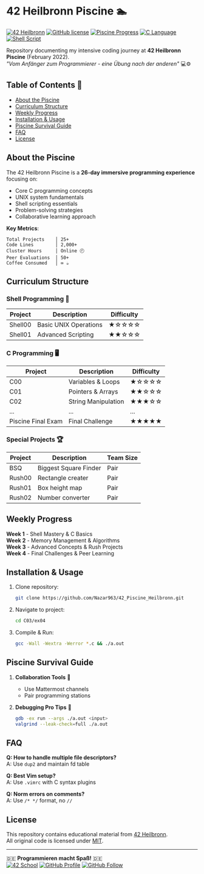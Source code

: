 # 42 Heilbronn Piscine 🏊

[![42 Heilbronn](https://img.shields.io/badge/42-Heilbronn-blue)](https://www.42heilbronn.de/)
[![GitHub license](https://img.shields.io/github/license/Nazar963/42_Piscine_Heilbronn)](https://github.com/Nazar963/42_Piscine_Heilbronn/blob/master/LICENSE)
[![Piscine Progress](https://img.shields.io/badge/Progress-56%25-brightgreen)](https://github.com/Nazar963/42_Piscine_Heilbronn)
[![C Language](https://img.shields.io/badge/Language-C-00599C)](https://en.wikipedia.org/wiki/C_(programming_language))
[![Shell Script](https://img.shields.io/badge/Shell-Bash-4EAA25)](https://www.gnu.org/software/bash/)

Repository documenting my intensive coding journey at **42 Heilbronn Piscine** (February 2022).  
_"Vom Anfänger zum Programmierer - eine Übung nach der anderen"_ 💻⚙️

## Table of Contents 📖
- [About the Piscine](#about-the-piscine)
- [Curriculum Structure](#curriculum-structure)
- [Weekly Progress](#weekly-progress)
- [Installation & Usage](#installation--usage)
- [Piscine Survival Guide](#piscine-survival-guide)
- [FAQ](#faq)
- [License](#license)

## About the Piscine
The 42 Heilbronn Piscine is a **26-day immersive programming experience** focusing on:
- Core C programming concepts
- UNIX system fundamentals
- Shell scripting essentials
- Problem-solving strategies
- Collaborative learning approach

**Key Metrics**:
```text
Total Projects    │ 25+
Code Lines        │ 2,000+ 
Cluster Hours     │ Online 🕗
Peer Evaluations  │ 50+
Coffee Consumed   │ ∞ ☕
```

## Curriculum Structure

### Shell Programming 🐚
| Project   | Description                  | Difficulty |
|-----------|------------------------------|------------|
| Shell00   | Basic UNIX Operations        | ★☆☆☆☆     |
| Shell01   | Advanced Scripting           | ★★☆☆☆     |

### C Programming 🖥️
| Project   | Description                  | Difficulty |
|-----------|------------------------------|------------|
| C00       | Variables & Loops            | ★☆☆☆☆     |
| C01       | Pointers & Arrays            | ★★☆☆☆     |
| C02       | String Manipulation          | ★★★☆☆     |
| ...       | ...                          | ...       |
| Piscine Final Exam    | Final Challenge              | ★★★★★     |

### Special Projects 🏆
| Project   | Description                  | Team Size |
|-----------|------------------------------|-----------|
| BSQ       | Biggest Square Finder        | Pair      |
| Rush00  | Rectangle creater | Pair |
| Rush01  | Box height map | Pair |
| Rush02  | Number converter | Pair |

## Weekly Progress
**Week 1** - Shell Mastery & C Basics  
**Week 2** - Memory Management & Algorithms  
**Week 3** - Advanced Concepts & Rush Projects  
**Week 4** - Final Challenges & Peer Learning  

## Installation & Usage
1. Clone repository:
   ```bash
   git clone https://github.com/Nazar963/42_Piscine_Heilbronn.git
   ```
2. Navigate to project:
   ```bash
   cd C03/ex04
   ```
3. Compile & Run:
   ```bash
   gcc -Wall -Wextra -Werror *.c && ./a.out
   ```

## Piscine Survival Guide
1. **Collaboration Tools** 👥
   - Use Mattermost channels
   - Pair programming stations

2. **Debugging Pro Tips** 🐞
   ```bash
   gdb -ex run --args ./a.out <input>
   valgrind --leak-check=full ./a.out
   ```

## FAQ
**Q: How to handle multiple file descriptors?**  
A: Use `dup2` and maintain fd table

**Q: Best Vim setup?**  
A: Use `.vimrc` with C syntax plugins

**Q: Norm errors on comments?**  
A: Use `/* */` format, no `//`

## License
This repository contains educational material from [42 Heilbronn](https://www.42heilbronn.de/).  
All original code is licensed under [MIT](LICENSE).

---

🇩🇪 **Programmieren macht Spaß!** 🇩🇪  
[![42 School](https://img.shields.io/badge/42-profile-blue)](https://profile-v3.intra.42.fr/users/naal-jen)
[![GitHub Profile](https://img.shields.io/badge/GitHub-Nazar963-lightgrey)](https://github.com/Nazar963)
[![GitHub Follow](https://img.shields.io/github/followers/Nazar963?style=social)](https://github.com/Nazar963)
